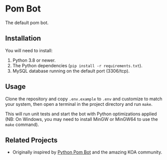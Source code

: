 # Pom Bot

The default pom bot.

## Installation

You will need to install:

1. Python 3.8 or newer.
2. The Python dependencies (`pip install -r requirements.txt`).
3. MySQL database running on the default port (3306/tcp).

## Usage

Clone the repository and copy `.env.example` to `.env` and customize to match
your system, then open a terminal in the project directory and run `make`.

This will run unit tests and start the bot with Python optimizations applied
(NB: On Windows, you may need to install MinGW or MinGW64 to use the `make`
command).

## Related Projects

* Originally inspired by [Python Pom Bot][python-pom-bot] and the amazing KOA
  community.

[python-pom-bot]: https://github.com/Moesgaarda/python-pom-bot
